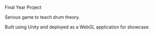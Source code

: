 Final Year Project

Serious game to teach drum theory.

Built using Unity and deployed as a WebGL application for showcase.
